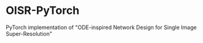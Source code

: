 # OISR-PyTorch
PyTorch implementation of "ODE-inspired Network Design for Single Image Super-Resolution"
